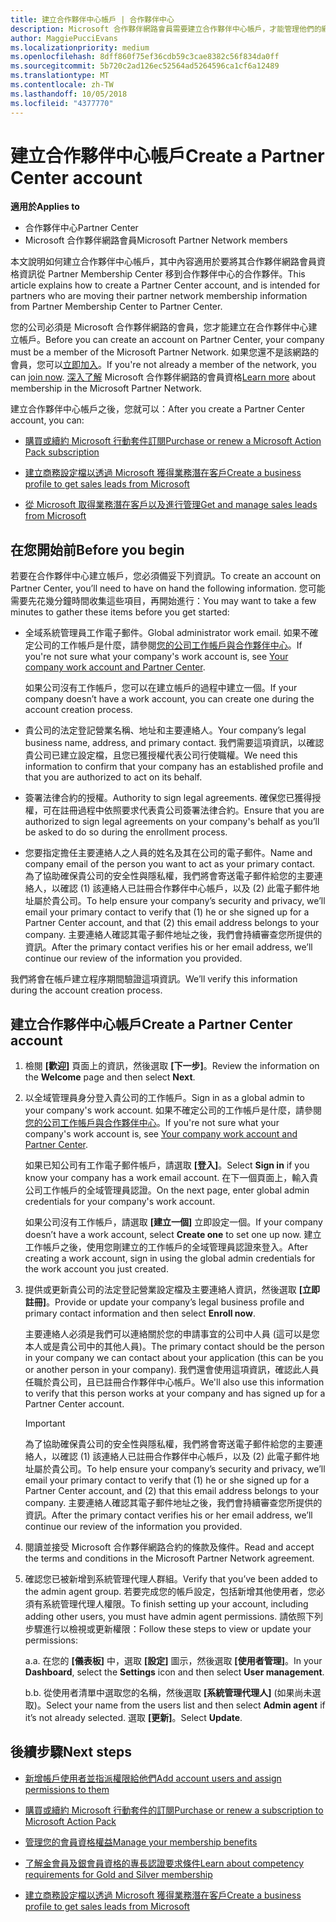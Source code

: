 ```yaml
---
title: 建立合作夥伴中心帳戶 | 合作夥伴中心
description: Microsoft 合作夥伴網路會員需要建立合作夥伴中心帳戶，才能管理他們的網路權益和專長認證，以及建立商務設定檔。
author: MaggiePucciEvans
ms.localizationpriority: medium
ms.openlocfilehash: 8dff860f75ef36cdb59c3cae8382c56f834da0ff
ms.sourcegitcommit: 5b720c2ad126ec52564ad5264596ca1cf6a12489
ms.translationtype: MT
ms.contentlocale: zh-TW
ms.lasthandoff: 10/05/2018
ms.locfileid: "4377770"
---
```

# <a name="create-a-partner-center-account"></a><span data-ttu-id="0b185-103">建立合作夥伴中心帳戶</span><span class="sxs-lookup"><span data-stu-id="0b185-103">Create a Partner Center account</span></span>

**<span data-ttu-id="0b185-104">適用於</span><span class="sxs-lookup"><span data-stu-id="0b185-104">Applies to</span></span>**

-   <span data-ttu-id="0b185-105">合作夥伴中心</span><span class="sxs-lookup"><span data-stu-id="0b185-105">Partner Center</span></span>
-   <span data-ttu-id="0b185-106">Microsoft 合作夥伴網路會員</span><span class="sxs-lookup"><span data-stu-id="0b185-106">Microsoft Partner Network members</span></span>


<span data-ttu-id="0b185-107">本文說明如何建立合作夥伴中心帳戶，其中內容適用於要將其合作夥伴網路會員資格資訊從 Partner Membership Center 移到合作夥伴中心的合作夥伴。</span><span class="sxs-lookup"><span data-stu-id="0b185-107">This article explains how to create a Partner Center account, and is intended for partners who are moving their partner network membership information from Partner Membership Center to Partner Center.</span></span> 

<span data-ttu-id="0b185-108">您的公司必須是 Microsoft 合作夥伴網路的會員，您才能建立在合作夥伴中心建立帳戶。</span><span class="sxs-lookup"><span data-stu-id="0b185-108">Before you can create an account on Partner Center, your company must be a member of the Microsoft Partner Network.</span></span> <span data-ttu-id="0b185-109">如果您還不是該網路的會員，您可以[立即加入](https://partners.microsoft.com/PartnerProgram/simplifiedenrollment.aspx)。</span><span class="sxs-lookup"><span data-stu-id="0b185-109">If you're not already a member of the network, you can [join now](https://partners.microsoft.com/PartnerProgram/simplifiedenrollment.aspx).</span></span>  <span data-ttu-id="0b185-110">[深入了解](https://partner.microsoft.com/membership) Microsoft 合作夥伴網路的會員資格</span><span class="sxs-lookup"><span data-stu-id="0b185-110">[Learn more](https://partner.microsoft.com/membership) about membership in the Microsoft Partner Network.</span></span>  

<span data-ttu-id="0b185-111">建立合作夥伴中心帳戶之後，您就可以：</span><span class="sxs-lookup"><span data-stu-id="0b185-111">After you create a Partner Center account, you can:</span></span>

-   [<span data-ttu-id="0b185-112">購買或續約 Microsoft 行動套件訂閱</span><span class="sxs-lookup"><span data-stu-id="0b185-112">Purchase or renew a Microsoft Action Pack subscription</span></span>](mpn-get-action-pack.md)

-   [<span data-ttu-id="0b185-113">建立商務設定檔以透過 Microsoft 獲得業務潛在客戶</span><span class="sxs-lookup"><span data-stu-id="0b185-113">Create a business profile to get sales leads from Microsoft</span></span>](create-a-marketing-profile.md)

-   [<span data-ttu-id="0b185-114">從 Microsoft 取得業務潛在客戶以及進行管理</span><span class="sxs-lookup"><span data-stu-id="0b185-114">Get and manage sales leads from Microsoft</span></span>](responding-to-referrals.md)

## <a name="before-you-begin"></a><span data-ttu-id="0b185-115">在您開始前</span><span class="sxs-lookup"><span data-stu-id="0b185-115">Before you begin</span></span>

<span data-ttu-id="0b185-116">若要在合作夥伴中心建立帳戶，您必須備妥下列資訊。</span><span class="sxs-lookup"><span data-stu-id="0b185-116">To create an account on Partner Center, you’ll need to have on hand the following information.</span></span> <span data-ttu-id="0b185-117">您可能需要先花幾分鐘時間收集這些項目，再開始進行：</span><span class="sxs-lookup"><span data-stu-id="0b185-117">You may want to take a few minutes to gather these items before you get started:</span></span>

-   <span data-ttu-id="0b185-118">全域系統管理員工作電子郵件。</span><span class="sxs-lookup"><span data-stu-id="0b185-118">Global administrator work email.</span></span> <span data-ttu-id="0b185-119">如果不確定公司的工作帳戶是什麼，請參閱[您的公司工作帳戶與合作夥伴中心](azure-active-directory-tenants-and-partner-center.md)。</span><span class="sxs-lookup"><span data-stu-id="0b185-119">If you're not sure what your company's work account is, see [Your company work account and Partner Center](azure-active-directory-tenants-and-partner-center.md).</span></span>

    <span data-ttu-id="0b185-120">如果公司沒有工作帳戶，您可以在建立帳戶的過程中建立一個。</span><span class="sxs-lookup"><span data-stu-id="0b185-120">If your company doesn’t have a work account, you can create one during the account creation process.</span></span> 

-   <span data-ttu-id="0b185-121">貴公司的法定登記營業名稱、地址和主要連絡人。</span><span class="sxs-lookup"><span data-stu-id="0b185-121">Your company’s legal business name, address, and primary contact.</span></span> <span data-ttu-id="0b185-122">我們需要這項資訊，以確認貴公司已建立設定檔，且您已獲授權代表公司行使職權。</span><span class="sxs-lookup"><span data-stu-id="0b185-122">We need this information to confirm that your company has an established profile and that you are authorized to act on its behalf.</span></span> 

-   <span data-ttu-id="0b185-123">簽署法律合約的授權。</span><span class="sxs-lookup"><span data-stu-id="0b185-123">Authority to sign legal agreements.</span></span> <span data-ttu-id="0b185-124">確保您已獲得授權，可在註冊過程中依照要求代表貴公司簽署法律合約。</span><span class="sxs-lookup"><span data-stu-id="0b185-124">Ensure that you are authorized to sign legal agreements on your company's behalf as you’ll be asked to do so during the enrollment process.</span></span>

-   <span data-ttu-id="0b185-125">您要指定擔任主要連絡人之人員的姓名及其在公司的電子郵件。</span><span class="sxs-lookup"><span data-stu-id="0b185-125">Name and company email of the person you want to act as your primary contact.</span></span> <span data-ttu-id="0b185-126">為了協助確保貴公司的安全性與隱私權，我們將會寄送電子郵件給您的主要連絡人，以確認 (1) 該連絡人已註冊合作夥伴中心帳戶，以及 (2) 此電子郵件地址屬於貴公司。</span><span class="sxs-lookup"><span data-stu-id="0b185-126">To help ensure your company’s security and privacy, we’ll email your primary contact to verify that (1) he or she signed up for a Partner Center account, and that (2) this email address belongs to your company.</span></span> <span data-ttu-id="0b185-127">主要連絡人確認其電子郵件地址之後，我們會持續審查您所提供的資訊。</span><span class="sxs-lookup"><span data-stu-id="0b185-127">After the primary contact verifies his or her email address, we’ll continue our review of the information you provided.</span></span>

<span data-ttu-id="0b185-128">我們將會在帳戶建立程序期間驗證這項資訊。</span><span class="sxs-lookup"><span data-stu-id="0b185-128">We’ll verify this information during the account creation process.</span></span> 
 
## <a name="create-a-partner-center-account"></a><span data-ttu-id="0b185-129">建立合作夥伴中心帳戶</span><span class="sxs-lookup"><span data-stu-id="0b185-129">Create a Partner Center account</span></span>

1.  <span data-ttu-id="0b185-130">檢閱 **\[歡迎\]** 頁面上的資訊，然後選取 **\[下一步\]**。</span><span class="sxs-lookup"><span data-stu-id="0b185-130">Review the information on the **Welcome** page and then select **Next**.</span></span>

2.  <span data-ttu-id="0b185-131">以全域管理員身分登入貴公司的工作帳戶。</span><span class="sxs-lookup"><span data-stu-id="0b185-131">Sign in as a global admin to your company's work account.</span></span> <span data-ttu-id="0b185-132">如果不確定公司的工作帳戶是什麼，請參閱[您的公司工作帳戶與合作夥伴中心](azure-active-directory-tenants-and-partner-center.md)。</span><span class="sxs-lookup"><span data-stu-id="0b185-132">If you're not sure what your company's work account is, see [Your company work account and Partner Center](azure-active-directory-tenants-and-partner-center.md).</span></span>

    <span data-ttu-id="0b185-133">如果已知公司有工作電子郵件帳戶，請選取 **\[登入\]**。</span><span class="sxs-lookup"><span data-stu-id="0b185-133">Select **Sign in** if you know your company has a work email account.</span></span> <span data-ttu-id="0b185-134">在下一個頁面上，輸入貴公司工作帳戶的全域管理員認證。</span><span class="sxs-lookup"><span data-stu-id="0b185-134">On the next page, enter global admin credentials for your company's work account.</span></span> 

    <span data-ttu-id="0b185-135">如果公司沒有工作帳戶，請選取 **\[建立一個\]** 立即設定一個。</span><span class="sxs-lookup"><span data-stu-id="0b185-135">If your company doesn’t have a work account, select **Create one** to set one up now.</span></span> <span data-ttu-id="0b185-136">建立工作帳戶之後，使用您剛建立的工作帳戶的全域管理員認證來登入。</span><span class="sxs-lookup"><span data-stu-id="0b185-136">After creating a work account, sign in using the global admin credentials for the work account you just created.</span></span>

3.  <span data-ttu-id="0b185-137">提供或更新貴公司的法定登記營業設定檔及主要連絡人資訊，然後選取 **\[立即註冊\]**。</span><span class="sxs-lookup"><span data-stu-id="0b185-137">Provide or update your company’s legal business profile and primary contact information and then select **Enroll now**.</span></span> 

    <span data-ttu-id="0b185-138">主要連絡人必須是我們可以連絡關於您的申請事宜的公司中人員 (這可以是您本人或是貴公司中的其他人員)。</span><span class="sxs-lookup"><span data-stu-id="0b185-138">The primary contact should be the person in your company we can contact about your application (this can be you or another person in your company).</span></span> <span data-ttu-id="0b185-139">我們還會使用這項資訊，確認此人員任職於貴公司，且已註冊合作夥伴中心帳戶。</span><span class="sxs-lookup"><span data-stu-id="0b185-139">We'll also use this information to verify that this person works at your company and has signed up for a Partner Center account.</span></span>

    > [!IMPORTANT]  
    > <span data-ttu-id="0b185-140">為了協助確保貴公司的安全性與隱私權，我們將會寄送電子郵件給您的主要連絡人，以確認 (1) 該連絡人已註冊合作夥伴中心帳戶，以及 (2) 此電子郵件地址屬於貴公司。</span><span class="sxs-lookup"><span data-stu-id="0b185-140">To help ensure your company’s security and privacy, we’ll email your primary contact to verify that (1) he or she signed up for a Partner Center account, and (2) that this email address belongs to your company.</span></span> <span data-ttu-id="0b185-141">主要連絡人確認其電子郵件地址之後，我們會持續審查您所提供的資訊。</span><span class="sxs-lookup"><span data-stu-id="0b185-141">After the primary contact verifies his or her email address, we’ll continue our review of the information you provided.</span></span>

4.  <span data-ttu-id="0b185-142">閱讀並接受 Microsoft 合作夥伴網路合約的條款及條件。</span><span class="sxs-lookup"><span data-stu-id="0b185-142">Read and accept the terms and conditions in the Microsoft Partner Network agreement.</span></span> 

5.  <span data-ttu-id="0b185-143">確認您已被新增到系統管理代理人群組。</span><span class="sxs-lookup"><span data-stu-id="0b185-143">Verify that you’ve been added to the admin agent group.</span></span> <span data-ttu-id="0b185-144">若要完成您的帳戶設定，包括新增其他使用者，您必須有系統管理代理人權限。</span><span class="sxs-lookup"><span data-stu-id="0b185-144">To finish setting up your account, including adding other users, you must have admin agent permissions.</span></span> <span data-ttu-id="0b185-145">請依照下列步驟進行以檢視或更新權限：</span><span class="sxs-lookup"><span data-stu-id="0b185-145">Follow these steps to view or update your permissions:</span></span>

    <span data-ttu-id="0b185-146">a.</span><span class="sxs-lookup"><span data-stu-id="0b185-146">a.</span></span> <span data-ttu-id="0b185-147">在您的 **\[儀表板\]** 中，選取 **\[設定\]** 圖示，然後選取 **\[使用者管理\]**。</span><span class="sxs-lookup"><span data-stu-id="0b185-147">In your **Dashboard**, select the **Settings** icon and then select **User management**.</span></span>  

    <span data-ttu-id="0b185-148">b.</span><span class="sxs-lookup"><span data-stu-id="0b185-148">b.</span></span> <span data-ttu-id="0b185-149">從使用者清單中選取您的名稱，然後選取 **\[系統管理代理人\]** (如果尚未選取)。</span><span class="sxs-lookup"><span data-stu-id="0b185-149">Select your name from the users list and then select **Admin agent** if it’s not already selected.</span></span> <span data-ttu-id="0b185-150">選取 **\[更新\]**。</span><span class="sxs-lookup"><span data-stu-id="0b185-150">Select **Update**.</span></span>  

## <a name="next-steps"></a><span data-ttu-id="0b185-151">後續步驟</span><span class="sxs-lookup"><span data-stu-id="0b185-151">Next steps</span></span>

-   [<span data-ttu-id="0b185-152">新增帳戶使用者並指派權限給他們</span><span class="sxs-lookup"><span data-stu-id="0b185-152">Add account users and assign permissions to them</span></span>](create-user-accounts-and-set-permissions.md)

-   [<span data-ttu-id="0b185-153">購買或續約 Microsoft 行動套件的訂閱</span><span class="sxs-lookup"><span data-stu-id="0b185-153">Purchase or renew a subscription to Microsoft Action Pack</span></span>](mpn-get-action-pack.md)

-   [<span data-ttu-id="0b185-154">管理您的會員資格權益</span><span class="sxs-lookup"><span data-stu-id="0b185-154">Manage your membership benefits</span></span>](manage-your-partner-network-benefits.md)

-   [<span data-ttu-id="0b185-155">了解金會員及銀會員資格的專長認證要求條件</span><span class="sxs-lookup"><span data-stu-id="0b185-155">Learn about competency requirements for Gold and Silver membership</span></span>](https://partner.microsoft.com/membership/competencies)

-   [<span data-ttu-id="0b185-156">建立商務設定檔以透過 Microsoft 獲得業務潛在客戶</span><span class="sxs-lookup"><span data-stu-id="0b185-156">Create a business profile to get sales leads from Microsoft</span></span>](create-a-marketing-profile.md)
